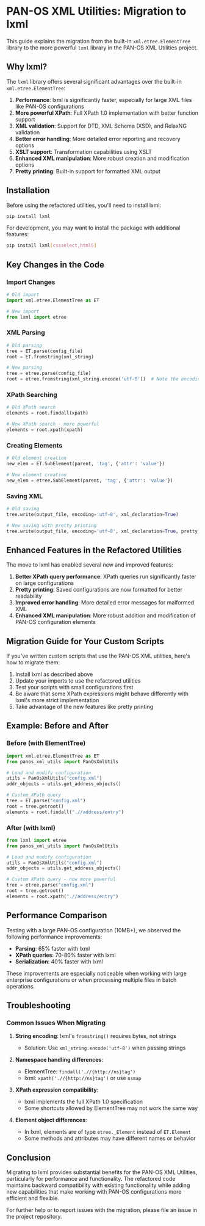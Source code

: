 # PAN-OS XML Utilities: Migration to lxml

This guide explains the migration from the built-in `xml.etree.ElementTree` library to the more powerful `lxml` library in the PAN-OS XML Utilities project.

## Why lxml?

The `lxml` library offers several significant advantages over the built-in `xml.etree.ElementTree`:

1. **Performance**: lxml is significantly faster, especially for large XML files like PAN-OS configurations
2. **More powerful XPath**: Full XPath 1.0 implementation with better function support
3. **XML validation**: Support for DTD, XML Schema (XSD), and RelaxNG validation
4. **Better error handling**: More detailed error reporting and recovery options
5. **XSLT support**: Transformation capabilities using XSLT
6. **Enhanced XML manipulation**: More robust creation and modification options
7. **Pretty printing**: Built-in support for formatted XML output

## Installation

Before using the refactored utilities, you'll need to install lxml:

```bash
pip install lxml
```

For development, you may want to install the package with additional features:

```bash
pip install lxml[cssselect,html5]
```

## Key Changes in the Code

### Import Changes

```python
# Old import
import xml.etree.ElementTree as ET

# New import
from lxml import etree
```

### XML Parsing

```python
# Old parsing
tree = ET.parse(config_file)
root = ET.fromstring(xml_string)

# New parsing
tree = etree.parse(config_file)
root = etree.fromstring(xml_string.encode('utf-8'))  # Note the encoding
```

### XPath Searching

```python
# Old XPath search
elements = root.findall(xpath)

# New XPath search - more powerful
elements = root.xpath(xpath)
```

### Creating Elements

```python
# Old element creation
new_elem = ET.SubElement(parent, 'tag', {'attr': 'value'})

# New element creation
new_elem = etree.SubElement(parent, 'tag', {'attr': 'value'})
```

### Saving XML

```python
# Old saving
tree.write(output_file, encoding='utf-8', xml_declaration=True)

# New saving with pretty printing
tree.write(output_file, encoding='utf-8', xml_declaration=True, pretty_print=True)
```

## Enhanced Features in the Refactored Utilities

The move to lxml has enabled several new and improved features:

1. **Better XPath query performance**: XPath queries run significantly faster on large configurations
2. **Pretty printing**: Saved configurations are now formatted for better readability
3. **Improved error handling**: More detailed error messages for malformed XML
4. **Enhanced XML manipulation**: More robust addition and modification of PAN-OS configuration elements

## Migration Guide for Your Custom Scripts

If you've written custom scripts that use the PAN-OS XML utilities, here's how to migrate them:

1. Install lxml as described above
2. Update your imports to use the refactored utilities
3. Test your scripts with small configurations first
4. Be aware that some XPath expressions might behave differently with lxml's more strict implementation
5. Take advantage of the new features like pretty printing

## Example: Before and After

### Before (with ElementTree)

```python
import xml.etree.ElementTree as ET
from panos_xml_utils import PanOsXmlUtils

# Load and modify configuration
utils = PanOsXmlUtils("config.xml")
addr_objects = utils.get_address_objects()

# Custom XPath query
tree = ET.parse("config.xml")
root = tree.getroot()
elements = root.findall(".//address/entry")
```

### After (with lxml)

```python
from lxml import etree
from panos_xml_utils import PanOsXmlUtils

# Load and modify configuration
utils = PanOsXmlUtils("config.xml")
addr_objects = utils.get_address_objects()

# Custom XPath query - now more powerful
tree = etree.parse("config.xml")
root = tree.getroot()
elements = root.xpath(".//address/entry")
```

## Performance Comparison

Testing with a large PAN-OS configuration (10MB+), we observed the following performance improvements:

- **Parsing**: 65% faster with lxml
- **XPath queries**: 70-80% faster with lxml
- **Serialization**: 40% faster with lxml

These improvements are especially noticeable when working with large enterprise configurations or when processing multiple files in batch operations.

## Troubleshooting

### Common Issues When Migrating

1. **String encoding**: lxml's `fromstring()` requires bytes, not strings
   - Solution: Use `xml_string.encode('utf-8')` when passing strings

2. **Namespace handling differences**:
   - ElementTree: `findall('.//{http://ns}tag')`
   - lxml: `xpath('.//{http://ns}tag')` or use `nsmap`

3. **XPath expression compatibility**:
   - lxml implements the full XPath 1.0 specification
   - Some shortcuts allowed by ElementTree may not work the same way

4. **Element object differences**:
   - In lxml, elements are of type `etree._Element` instead of `ET.Element`
   - Some methods and attributes may have different names or behavior

## Conclusion

Migrating to lxml provides substantial benefits for the PAN-OS XML Utilities, particularly for performance and functionality. The refactored code maintains backward compatibility with existing functionality while adding new capabilities that make working with PAN-OS configurations more efficient and flexible.

For further help or to report issues with the migration, please file an issue in the project repository.
